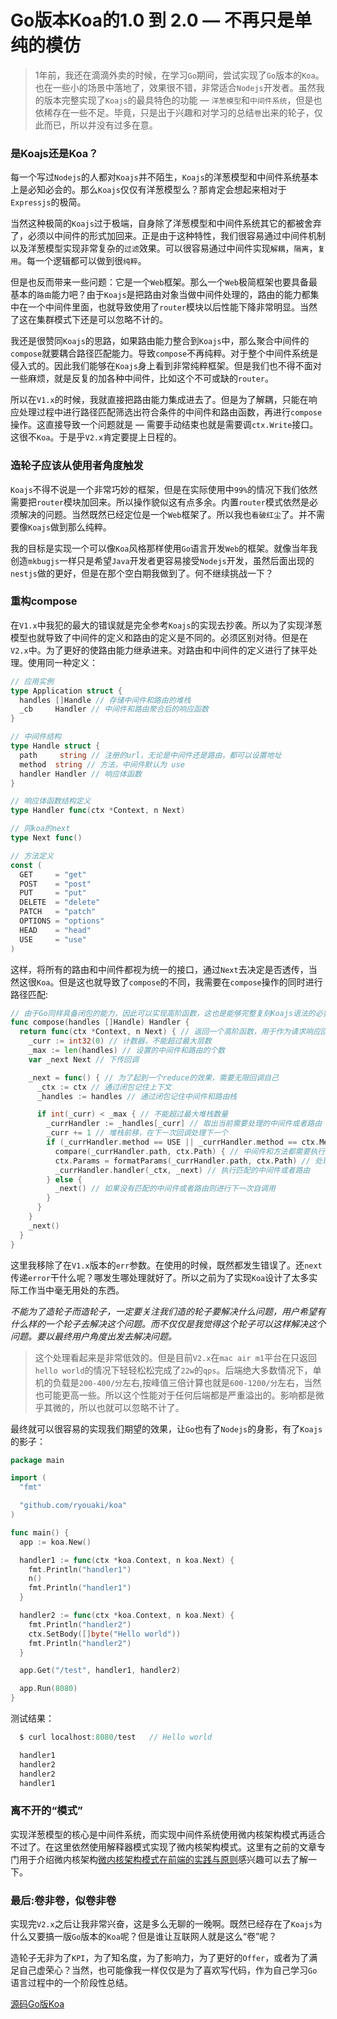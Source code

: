 # Go版本Koa的1.0 到 2.0 — 不再只是单纯的模仿

> 1年前，我还在滴滴外卖的时候，在学习`Go`期间，尝试实现了`Go`版本的`Koa`。也在一些小的场景中落地了，效果很不错，非常适合`Nodejs`开发者。虽然我的版本完整实现了`Koajs`的最具特色的功能 — `洋葱模型`和`中间件系统`，但是也依稀存在一些不足。毕竟，只是出于兴趣和对学习的总结`卷`出来的轮子，仅此而已，所以并没有过多在意。

### 是Koajs还是Koa？
每一个写过`Nodejs`的人都对`Koajs`并不陌生，`Koajs`的洋葱模型和中间件系统基本上是必知必会的。那么`Koajs`仅仅有洋葱模型么？那肯定会想起来相对于`Expressjs`的极简。

当然这种极简的`Koajs`过于极端，自身除了洋葱模型和中间件系统其它的都被舍弃了，必须以中间件的形式加回来。正是由于这种特性，我们很容易通过中间件机制以及洋葱模型实现非常复杂的`过滤`效果。可以很容易通过中间件实现`解耦`，`隔离`，`复用`。每一个逻辑都可以做到很`纯粹`。

但是也反而带来一些问题：它是一个`Web`框架。那么一个`Web`极简框架也要具备最基本的`路由`能力吧？由于`Koajs`是把路由对象当做中间件处理的，路由的能力都集中在一个中间件里面，也就导致使用了`router`模块以后性能下降非常明显。当然了这在集群模式下还是可以忽略不计的。

我还是很赞同`Koajs`的思路，如果路由能力整合到`Koajs`中，那么聚合中间件的`compose`就要耦合路径匹配能力。导致`compose`不再纯粹。对于整个中间件系统是侵入式的。因此我们能够在`Koajs`身上看到非常纯粹框架。但是我们也不得不面对一些麻烦，就是反复的加各种中间件，比如这个不可或缺的`router`。

所以在`V1.x`的时候，我就直接把路由能力集成进去了。但是为了解耦，只能在响应处理过程中进行路径匹配筛选出符合条件的中间件和路由函数，再进行`compose`操作。这直接导致一个问题就是 — 需要手动结束也就是需要调`ctx.Write`接口。这很不`Koa`。于是乎`V2.x`肯定要提上日程的。

### 造轮子应该从使用者角度触发
`Koajs`不得不说是一个非常巧妙的框架，但是在实际使用中`99%`的情况下我们依然需要把`router`模块加回来。所以操作貌似这有点多余。内置`router`模式依然是必须解决的问题。当然既然已经定位是一个`Web`框架了。所以我也`看破红尘`了。并不需要像`Koajs`做到那么纯粹。

我的目标是实现一个可以像`Koa`风格那样使用`Go`语言开发`Web`的框架。就像当年我创造`mkbugjs`一样只是希望`Java`开发者更容易接受`Nodejs`开发，虽然后面出现的`nestjs`做的更好，但是在那个空白期我做到了。何不继续挑战一下？

### 重构compose
在`V1.x`中我犯的最大的错误就是完全参考`Koajs`的实现去抄袭。所以为了实现洋葱模型也就导致了中间件的定义和路由的定义是不同的。必须区别对待。但是在`V2.x`中。为了更好的使路由能力继承进来。对路由和中间件的定义进行了抹平处理。使用同一种定义：
```go
// 应用实例
type Application struct {
  handles []Handle // 存储中间件和路由的堆栈
  _cb     Handler // 中间件和路由聚合后的响应函数
}

// 中间件结构
type Handle struct {
  path     string // 注册的url，无论是中间件还是路由，都可以设置地址
  method  string // 方法，中间件默认为 use
  handler Handler // 响应体函数
}

// 响应体函数结构定义
type Handler func(ctx *Context, n Next)

// 同koa的next
type Next func()

// 方法定义
const (
  GET     = "get"
  POST    = "post"
  PUT     = "put"
  DELETE  = "delete"
  PATCH   = "patch"
  OPTIONS = "options"
  HEAD    = "head"
  USE     = "use"
)
```
这样，将所有的路由和中间件都视为统一的接口，通过`Next`去决定是否透传，当然这很`Koa`。但是这也就导致了`compose`的不同，我需要在`compose`操作的同时进行路径匹配:
```go
// 由于Go同样具备闭包的能力，因此可以实现高阶函数，这也是能够完整复刻Koajs语法的必要条件
func compose(handles []Handle) Handler {
  return func(ctx *Context, n Next) { // 返回一个高阶函数，用于作为请求响应回调
    _curr := int32(0) // 计数器，不能超过最大层数
    _max := len(handles) // 设置的中间件和路由的个数
    var _next Next // 下传回调

    _next = func() { // 为了起到一个reduce的效果，需要无限回调自己
      _ctx := ctx // 通过闭包记住上下文
      _handles := handles // 通过闭包记住中间件和路由栈

      if int(_curr) < _max { // 不能超过最大堆栈数量
        _currHandler := _handles[_curr] // 取出当前需要处理的中间件或者路由
        _curr += 1 // 堆栈前移，在下一次回调处理下一个
        if (_currHandler.method == USE || _currHandler.method == ctx.Method) &&
          compare(_currHandler.path, ctx.Path) { // 中间件和方法都需要执行handler，但是url为”*”或者””的必须执行
          ctx.Params = formatParams(_currHandler.path, ctx.Path) // 处理URL传参
          _currHandler.handler(_ctx, _next) // 执行匹配的中间件或者路由
        } else {
          _next() // 如果没有匹配的中间件或者路由则进行下一次自调用
        }
      }
    }
    _next()
  }
}
```
这里我移除了在`V1.x`版本的`err`参数。在使用的时候，既然都发生错误了。还`next`传递`error`干什么呢？哪发生哪处理就好了。所以之前为了实现`Koa`设计了太多实际工作当中毫无用处的东西。

_*不能为了造轮子而造轮子，一定要关注我们造的轮子要解决什么问题，用户希望有什么样的一个轮子去解决这个问题。而不仅仅是我觉得这个轮子可以这样解决这个问题。要以最终用户角度出发去解决问题。*_

> 这个处理看起来是非常低效的。但是目前`V2.x`在`mac air m1`平台在只返回`hello world`的情况下轻轻松松完成了`22w`的`qps`。后端绝大多数情况下，单机的负载是`200-400/分`左右,按峰值三倍计算也就是`600-1200/分`左右，当然也可能更高一些。所以这个性能对于任何后端都是严重溢出的。影响都是微乎其微的，所以也就可以忽略不计了。

最终就可以很容易的实现我们期望的效果，让`Go`也有了`Nodejs`的身影，有了`Koajs`的影子：
```go
package main

import (
  "fmt"

  "github.com/ryouaki/koa"
)

func main() {
  app := koa.New()

  handler1 := func(ctx *koa.Context, n koa.Next) {
    fmt.Println("handler1")
    n()
    fmt.Println("handler1")
  }

  handler2 := func(ctx *koa.Context, n koa.Next) {
    fmt.Println("handler2")
    ctx.SetBody([]byte("Hello world"))
    fmt.Println("handler2")
  }

  app.Get("/test", handler1, handler2)

  app.Run(8080)
}
```
测试结果：
```go
  $ curl localhost:8080/test   // Hello world

  handler1
  handler2
  handler2
  handler1
```

### 离不开的“模式”
实现洋葱模型的核心是中间件系统，而实现中间件系统使用微内核架构模式再适合不过了。在这里依然使用解释器模式实现了微内核架构模式。这里有之前的文章专门用于介绍微内核架构[微内核架构模式在前端的实践与原则](https://zhuanlan.zhihu.com/p/443982576)感兴趣可以去了解一下。

### 最后:卷非卷，似卷非卷
实现完`V2.x`之后让我非常兴奋，这是多么无聊的一晚啊。既然已经存在了`Koajs`为什么又要搞一版`Go`版本的`Koa`呢？但是谁让互联网人就是这么“卷”呢？

造轮子无非为了`KPI`，为了知名度，为了影响力，为了更好的`Offer`，或者为了满足自己虚荣心？当然，也可能像我一样仅仅是为了喜欢写代码，作为自己学习`Go`语言过程中的一个阶段性总结。

[源码Go版Koa](https://github.com/ryouaki/koa)